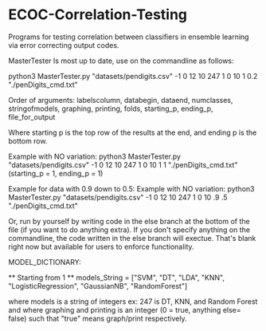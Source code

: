 # ECOC-Correlation-Testing
Programs for testing correlation between classifiers in ensemble learning via error correcting output codes.

MasterTester Is most up to date, use on the commandline as follows:

python3 MasterTester.py "datasets/pendigits.csv" -1 0 12 10 247 1 0 10 1 0.2 "./penDigits_cmd.txt"

Order of arguments: labelscolumn, databegin, dataend, numclasses, stringofmodels, graphing, printing, folds, starting_p, ending_p, file_for_output

Where starting p is the top row of the results at the end, and ending p is the bottom row.

Example with NO variation: python3 MasterTester.py "datasets/pendigits.csv" -1 0 12 10 247 1 0 10 1 1 "./penDigits_cmd.txt"
(starting_p = 1, ending_p = 1)

Example for data with 0.9 down to 0.5: Example with NO variation: python3 MasterTester.py "datasets/pendigits.csv" -1 0 12 10 247 1 0 10 .9 .5 "./penDigits_cmd.txt"



Or, run by yourself by writing code in the else branch at the bottom of the file (if you want to do anything extra). If you don't specify anything on the commandline, the code written in the else branch will exectue. That's blank right now but available for users to enforce functionality.

  MODEL_DICTIONARY: 
  
 ** Starting from 1 **
models_String = ["SVM", "DT", "LDA", "KNN",
          "LogisticRegression", "GaussianNB", "RandomForest"]
  
  where models is a string of integers ex: 247 is DT, KNN, and Random Forest
  and where graphing and printing is an integer (0 = true, anything else= false) such that "true" means graph/print respectively.
  
